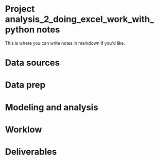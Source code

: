 # Project analysis_2_doing_excel_work_with_python notes

 
This is where you can write notes in markdown if you'd like.

# Data sources


# Data prep


# Modeling and analysis


# Worklow


# Deliverables

